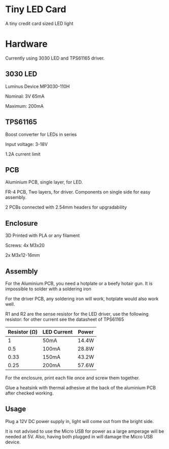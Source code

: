 # Tiny LED Card
 A tiny credit card sized LED light

# Hardware
 Currently using 3030 LED and TPS61165 driver.

## 3030 LED
 Luminus Device MP3030-110H
 
 Nominal: 3V 65mA
 
 Maximum: 200mA

## TPS61165
 Boost converter for LEDs in series

 Input voltage: 3-18V
 
 1.2A current limit

## PCB
 Aluminium PCB, single layer, for LED.
 
 FR-4 PCB, Two layers, for driver.
 Components on single side for easy assembly.
 
 2 PCBs connected with 2.54mm headers for upgradability 

## Enclosure
 3D Printed with PLA or any filament
 
 Screws: 4x M3x20
 
 2x M3x12-16mm 
 
## Assembly
 For the Aluminium PCB, you need a hotplate or a beefy hotair gun.
 It is impossible to solder with a soldering iron 
 
 For the driver PCB, any soldering iron will work, hotplate would also work well.
 
 R1 and R2 are the sense resistor for the LED driver, use the following resistor: 
  for other current see the datasheet of TPS61165
 
 | Resistor (Ω)  | LED Current | Power | 
| ------------- | ------------- | ------------- |
| 1  | 50mA  | 14.4W |
| 0.5  | 100mA  | 28.8W |
| 0.33  | 150mA  | 43.2W |
| 0.25  | 200mA  | 57.6W |

 For the enclosure, print each file once and screw them together.
 
 Glue a heatsink with thermal adhesive at the back of the aluminium PCB after checked working.

## Usage
 Plug a 12V DC power supply in, light will come out from the bright side.
 
 It is not advised to use the Micro USB for power as a large amperage will be needed at 5V. Also, having both plugged in will damage the Micro USB device.